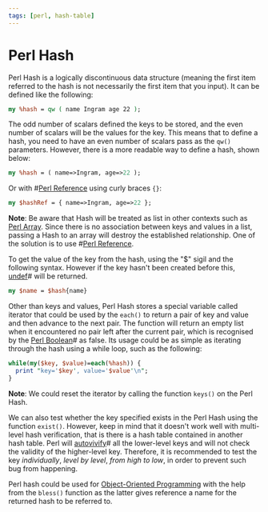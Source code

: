 ```yaml
---
tags: [perl, hash-table]
---
```


# Perl Hash

Perl Hash is a logically discontinuous data structure (meaning the first item
referred to the hash is not necessarily the first item that you input). It can
be defined like the following:

```perl
my %hash = qw ( name Ingram age 22 );
```

The odd number of scalars defined the keys to be stored, and the even number of
scalars will be the values for the key. This means that to define a hash, you
need to have an even number of scalars pass as the `qw()` parameters. However,
there is a more readable way to define a hash, shown below:

```perl
my %hash = ( name=>Ingram, age=>22 );
```

Or with #[Perl Reference](202207211229.md) using curly braces `{}`:

```perl
my $hashRef = { name=>Ingram, age=>22 };
```

**Note**: Be aware that Hash will be treated as list in other contexts such as
[Perl Array](202209201839.md). Since there is no association between keys and
values in a list, passing a Hash to an array will destroy the established
relationship. One of the solution is to use #[Perl Reference](202207211229.md).

To get the value of the key from the hash, using the "$" sigil and the following
syntax. However if the key hasn't been created before this,
[undef](202207192226.md)# will be returned.

```perl
my $name = $hash{name}
```

Other than keys and values, Perl Hash stores a special variable called iterator
that could be used by the `each()` to return a pair of key and value and then
advance to the next pair. The function will return an empty list when it
encountered no pair left after the current pair, which is recognised by the
[Perl Boolean](202207211219.md)# as false. Its usage could be as simple as
iterating through the hash using a while loop, such as the following:

```perl
while(my($key, $value)=each(%hash)) {
  print "key='$key', value='$value'\n";
}
```

**Note**: We could reset the iterator by calling the function `keys()` on the
Perl Hash.

We can also test whether the key specified exists in the Perl Hash using the
function `exist()`. However, keep in mind that it doesn't work well with
multi-level hash verification, that is there is a hash table contained in
another hash table. Perl will [autovivify](202207192226.md)# all the lower-level
keys and will not check the validity of the higher-level key. Therefore, it is
recommended to test the key *individually*, *level by level*, *from high to
low*, in order to prevent such bug from happening.

Perl hash could be used for [Object-Oriented Programming](202202041514.md) with
the help from the `bless()` function as the latter gives reference a name for
the returned hash to be referred to.
